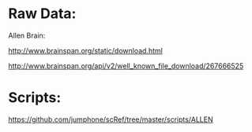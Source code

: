 
# Raw Data:

Allen Brain:

http://www.brainspan.org/static/download.html

http://www.brainspan.org/api/v2/well_known_file_download/267666525

# Scripts:

https://github.com/jumphone/scRef/tree/master/scripts/ALLEN
 
